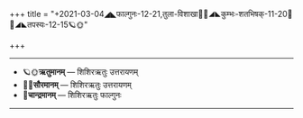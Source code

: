 +++
title = "+2021-03-04◢◣फाल्गुनः-12-21,तुला-विशाखा🌛🌌◢◣कुम्भः-शतभिषक्-11-20🌌🌞◢◣तपस्यः-12-15🪐🌞"

+++
___________________
- 🪐🌞**ऋतुमानम्** — शिशिरऋतुः उत्तरायणम्
- 🌌🌞**सौरमानम्** — शिशिरऋतुः उत्तरायणम्
- 🌛**चान्द्रमानम्** — शिशिरऋतुः फाल्गुनः
___________________

